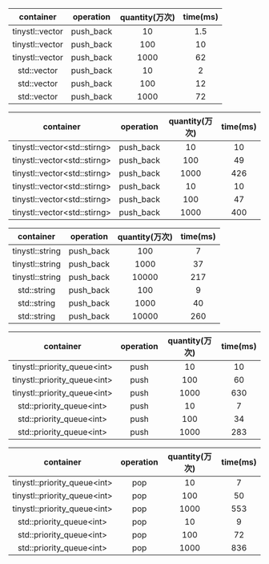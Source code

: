 |      container       | operation | quantity(万次) | time(ms) |
| :------------------: | :-------: | :----------: | :------: |
| tinystl::vector<int> | push_back |      10      |   1.5    |
| tinystl::vector<int> | push_back |     100      |    10    |
| tinystl::vector<int> | push_back |     1000     |    62    |
|   std::vector<int>   | push_back |      10      |    2     |
|   std::vector<int>   | push_back |     100      |    12    |
|   std::vector<int>   | push_back |     1000     |    72    |



|           container            | operation | quantity(万次) | time(ms) |
| :----------------------------: | :-------: | :----------: | :------: |
| tinystl::vector\<std::stirng\> | push_back |      10      |    10    |
| tinystl::vector\<std::stirng\> | push_back |     100      |    49    |
| tinystl::vector\<std::stirng\> | push_back |     1000     |   426    |
| tinystl::vector\<std::stirng\> | push_back |      10      |    10    |
| tinystl::vector\<std::stirng\> | push_back |     100      |    47    |
| tinystl::vector\<std::stirng\> | push_back |     1000     |   400    |



|    container    | operation | quantity(万次) | time(ms) |
| :-------------: | :-------: | :----------: | :------: |
| tinystl::string | push_back |     100      |    7     |
| tinystl::string | push_back |     1000     |    37    |
| tinystl::string | push_back |    10000     |   217    |
|   std::string   | push_back |     100      |    9     |
|   std::string   | push_back |     1000     |    40    |
|   std::string   | push_back |    10000     |   260    |



|           container            | operation | quantity(万次) | time(ms) |
| :----------------------------: | :-------: | :----------: | :------: |
| tinystl::priority_queue\<int\> |   push    |      10      |    10    |
| tinystl::priority_queue\<int\> |   push    |     100      |    60    |
| tinystl::priority_queue\<int\> |   push    |     1000     |   630    |
|   std::priority_queue\<int\>   |   push    |      10      |    7     |
|   std::priority_queue\<int\>   |   push    |     100      |    34    |
|   std::priority_queue\<int\>   |   push    |     1000     |   283    |




|           container            | operation | quantity(万次) | time(ms) |
| :----------------------------: | :-------: | :----------: | :------: |
| tinystl::priority_queue\<int\> |    pop    |      10      |    7     |
| tinystl::priority_queue\<int\> |    pop    |     100      |    50    |
| tinystl::priority_queue\<int\> |    pop    |     1000     |   553    |
|   std::priority_queue\<int\>   |    pop    |      10      |    9     |
|   std::priority_queue\<int\>   |    pop    |     100      |    72    |
|   std::priority_queue\<int\>   |    pop    |     1000     |   836    |

